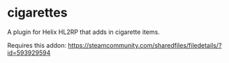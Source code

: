 # cigarettes
A plugin for Helix HL2RP that adds in cigarette items.

Requires this addon: https://steamcommunity.com/sharedfiles/filedetails/?id=593929594
